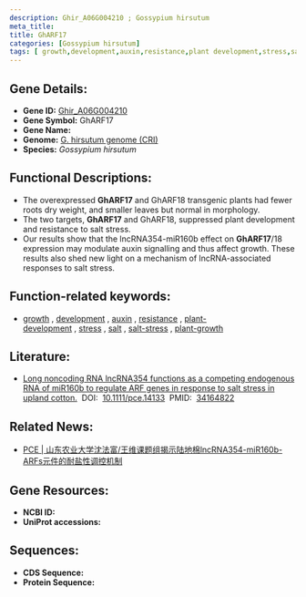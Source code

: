 ```yaml
---
description: Ghir_A06G004210 ; Gossypium hirsutum
meta_title:
title: GhARF17
categories: [Gossypium hirsutum]
tags: [ growth,development,auxin,resistance,plant development,stress,salt,salt stress,plant growth ]
---
```


## Gene Details:
- **Gene ID:**	[Ghir_A06G004210]()
- **Gene Symbol:** GhARF17
- **Gene Name:** 
- **Genome:** [G. hirsutum genome (CRI)]()
- **Species:** *Gossypium hirsutum*

## Functional Descriptions:
   - The overexpressed **GhARF17** and GhARF18 transgenic plants had fewer roots dry weight, and smaller leaves but normal in morphology.
   - The two targets, **GhARF17** and GhARF18, suppressed plant development and resistance to salt stress. 
   - Our results show that the lncRNA354-miR160b effect on **GhARF17**/18 expression may modulate auxin signalling and thus affect growth. These results also shed new light on a mechanism of lncRNA-associated responses to salt stress.

## Function-related keywords:
   - [growth](/tags/growth/)&nbsp;,&nbsp;[development](/tags/development/)&nbsp;,&nbsp;[auxin](/tags/auxin/)&nbsp;,&nbsp;[resistance](/tags/resistance/)&nbsp;,&nbsp;[plant-development](/tags/plant-development/)&nbsp;,&nbsp;[stress](/tags/stress/)&nbsp;,&nbsp;[salt](/tags/salt/)&nbsp;,&nbsp;[salt-stress](/tags/salt-stress/)&nbsp;,&nbsp;[plant-growth](/tags/plant-growth/)

## Literature:
   - [Long noncoding RNA lncRNA354 functions as a competing endogenous RNA of miR160b to regulate ARF genes in response to salt stress in upland cotton.]( https://onlinelibrary.wiley.com/doi/full/10.1111/pce.14133)&nbsp;&nbsp;DOI:&nbsp;&nbsp;[10.1111/pce.14133](https://onlinelibrary.wiley.com/doi/full/10.1111/pce.14133)&nbsp;&nbsp;PMID:&nbsp;&nbsp;[34164822](https://pubmed.ncbi.nlm.nih.gov/34164822/)

## Related News:
   - [PCE | 山东农业大学沈法富/王维课题组揭示陆地棉lncRNA354-miR160b-ARFs元件的耐盐性调控机制](https://mp.weixin.qq.com/s?__biz=Mzg3MDEwNDEyMg==&mid=2247512828&idx=4&sn=3a34880bd57d083584bc548cae8ceccf&chksm=ce901fa9f9e796bf0c2460fc393f2939479ecd852faf25eec4ff264de1c75b491a78f0b6100e&scene=27#wechat_redirect)

## Gene Resources:
- **NCBI ID:**  [](https://www.ncbi.nlm.nih.gov/gene/?term=)
- **UniProt accessions:** [](https://www.uniprot.org/uniprotkb//entry)



## Sequences:
- **CDS Sequence:**
- **Protein Sequence:**
